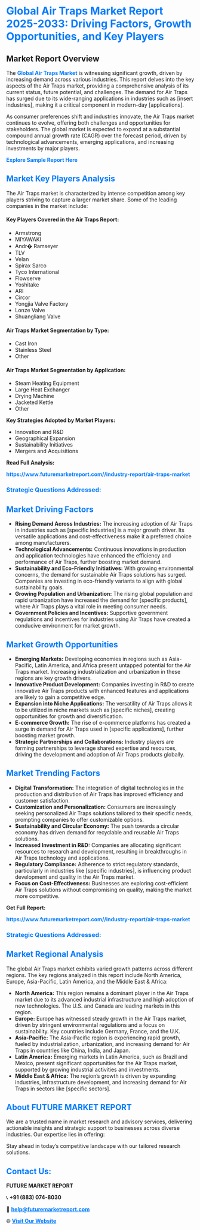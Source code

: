 <h1 style="color: #007BFF;">Global Air Traps Market Report 2025-2033: Driving Factors, Growth Opportunities, and Key Players</h1>

<section id="overview">
<h2>Market Report Overview</h2>
<p>The <a href="https://www.futuremarketreport.com//industry-report/air-traps-market" style="color: #007BFF; text-decoration: none;"><strong>Global Air Traps Market</strong></a> is witnessing significant growth, driven by increasing demand across various industries. This report delves into the key aspects of the Air Traps market, providing a comprehensive analysis of its current status, future potential, and challenges. The demand for Air Traps has surged due to its wide-ranging applications in industries such as [insert industries], making it a critical component in modern-day [applications].</p>
<p>As consumer preferences shift and industries innovate, the Air Traps market continues to evolve, offering both challenges and opportunities for stakeholders. The global market is expected to expand at a substantial compound annual growth rate (CAGR) over the forecast period, driven by technological advancements, emerging applications, and increasing investments by major players.</p>
</section>

<section id="overview">
<p><a href="https://www.futuremarketreport.com//request-sample/reportId=91742" style="color: #007BFF; text-decoration: none;"><strong>Explore Sample Report Here</strong></a></p>
</section>

<section id="key-players">
<h2 style="color: #007BFF;">Market Key Players Analysis</h2>
<p>The Air Traps market is characterized by intense competition among key players striving to capture a larger market share. Some of the leading companies in the market include:</p>
<h4>Key Players Covered in the Air Traps Report:</h4>
<ul><li>Armstrong</li><li>MIYAWAKI</li><li>Andr� Ramseyer</li><li>TLV</li><li>Velan</li><li>Spirax Sarco</li><li>Tyco International</li><li>Flowserve</li><li>Yoshitake</li><li>ARI</li><li>Circor</li><li>Yongjia Valve Factory</li><li>Lonze Valve</li><li>Shuangliang Valve</li></ul>
<h4>Air Traps Market Segmentation by Type:</h4>
<ul><li>Cast Iron</li><li>Stainless Steel</li><li>Other</li></ul>

<h4>Air Traps Market Segmentation by Application:</h4>
<ul><li>Steam Heating Equipment</li><li>Large Heat Exchanger</li><li>Drying Machine</li><li>Jacketed Kettle</li><li>Other</li></ul>
<p><strong>Key Strategies Adopted by Market Players:</strong></p>
<ul>
<li>Innovation and R&D</li>
<li>Geographical Expansion</li>
<li>Sustainability Initiatives</li>
<li>Mergers and Acquisitions</li>
</ul>
</section>

<section>
<p><strong>Read Full Analysis: </strong></p><a href="https://www.futuremarketreport.com//industry-report/air-traps-market" style="color: #007BFF; text-decoration: none;"><strong>https://www.futuremarketreport.com//industry-report/air-traps-market</strong></a>
<h3 style="color: #007BFF;">Strategic Questions Addressed:</h3>
</section>

<section id="driving-factors">
<h2 style="color: #007BFF;">Market Driving Factors</h2>
<ul>
<li><strong>Rising Demand Across Industries:</strong> The increasing adoption of Air Traps in industries such as [specific industries] is a major growth driver. Its versatile applications and cost-effectiveness make it a preferred choice among manufacturers.</li>
<li><strong>Technological Advancements:</strong> Continuous innovations in production and application technologies have enhanced the efficiency and performance of Air Traps, further boosting market demand.</li>
<li><strong>Sustainability and Eco-Friendly Initiatives:</strong> With growing environmental concerns, the demand for sustainable Air Traps solutions has surged. Companies are investing in eco-friendly variants to align with global sustainability goals.</li>
<li><strong>Growing Population and Urbanization:</strong> The rising global population and rapid urbanization have increased the demand for [specific products], where Air Traps plays a vital role in meeting consumer needs.</li>
<li><strong>Government Policies and Incentives:</strong> Supportive government regulations and incentives for industries using Air Traps have created a conducive environment for market growth.</li>
</ul>
</section>

<section id="growth-opportunities">
<h2 style="color: #007BFF;">Market Growth Opportunities</h2>
<ul>
<li><strong>Emerging Markets:</strong> Developing economies in regions such as Asia-Pacific, Latin America, and Africa present untapped potential for the Air Traps market. Increasing industrialization and urbanization in these regions are key growth drivers.</li>
<li><strong>Innovative Product Development:</strong> Companies investing in R&D to create innovative Air Traps products with enhanced features and applications are likely to gain a competitive edge.</li>
<li><strong>Expansion into Niche Applications:</strong> The versatility of Air Traps allows it to be utilized in niche markets such as [specific niches], creating opportunities for growth and diversification.</li>
<li><strong>E-commerce Growth:</strong> The rise of e-commerce platforms has created a surge in demand for Air Traps used in [specific applications], further boosting market growth.</li>
<li><strong>Strategic Partnerships and Collaborations:</strong> Industry players are forming partnerships to leverage shared expertise and resources, driving the development and adoption of Air Traps products globally.</li>
</ul>
</section>

<section id="trending-factors">
<h2 style="color: #007BFF;">Market Trending Factors</h2>
<ul>
<li><strong>Digital Transformation:</strong> The integration of digital technologies in the production and distribution of Air Traps has improved efficiency and customer satisfaction.</li>
<li><strong>Customization and Personalization:</strong> Consumers are increasingly seeking personalized Air Traps solutions tailored to their specific needs, prompting companies to offer customizable options.</li>
<li><strong>Sustainability and Circular Economy:</strong> The push towards a circular economy has driven demand for recyclable and reusable Air Traps solutions.</li>
<li><strong>Increased Investment in R&D:</strong> Companies are allocating significant resources to research and development, resulting in breakthroughs in Air Traps technology and applications.</li>
<li><strong>Regulatory Compliance:</strong> Adherence to strict regulatory standards, particularly in industries like [specific industries], is influencing product development and quality in the Air Traps market.</li>
<li><strong>Focus on Cost-Effectiveness:</strong> Businesses are exploring cost-efficient Air Traps solutions without compromising on quality, making the market more competitive.</li>
</ul>
</section>

<section>
<p><strong>Get Full Report: </strong></p><a href="https://www.futuremarketreport.com//industry-report/air-traps-market" style="color: #007BFF; text-decoration: none;"><strong>https://www.futuremarketreport.com//industry-report/air-traps-market</strong></a>
<h3 style="color: #007BFF;">Strategic Questions Addressed:</h3>
</section>


<section id="regional-analysis">
<h2 style="color: #007BFF;">Market Regional Analysis</h2>
<p>The global Air Traps market exhibits varied growth patterns across different regions. The key regions analyzed in this report include North America, Europe, Asia-Pacific, Latin America, and the Middle East & Africa:</p>
<ul>
<li><strong>North America:</strong> This region remains a dominant player in the Air Traps market due to its advanced industrial infrastructure and high adoption of new technologies. The U.S. and Canada are leading markets in this region.</li>
<li><strong>Europe:</strong> Europe has witnessed steady growth in the Air Traps market, driven by stringent environmental regulations and a focus on sustainability. Key countries include Germany, France, and the U.K.</li>
<li><strong>Asia-Pacific:</strong> The Asia-Pacific region is experiencing rapid growth, fueled by industrialization, urbanization, and increasing demand for Air Traps in countries like China, India, and Japan.</li>
<li><strong>Latin America:</strong> Emerging markets in Latin America, such as Brazil and Mexico, present significant opportunities for the Air Traps market, supported by growing industrial activities and investments.</li>
<li><strong>Middle East & Africa:</strong> The region’s growth is driven by expanding industries, infrastructure development, and increasing demand for Air Traps in sectors like [specific sectors].</li>
</ul>
</section>

<footer>
<h2 style="color: #007BFF;">About FUTURE MARKET REPORT</h2>
<p>We are a trusted name in market research and advisory services, delivering actionable insights and strategic support to businesses across diverse industries. Our expertise lies in offering:</p>

<p>Stay ahead in today’s competitive landscape with our tailored research solutions.</p>

<h2 style="color: #007BFF;">Contact Us:</h2>
<p><strong>FUTURE MARKET REPORT</strong></p>
<p>📞 <strong>+91 (883) 074-8030</strong></p>
<p>📧 <strong><a href="mailto:help@futuremarketreport.com" style="color: #007BFF;">help@futuremarketreport.com</a></strong></p>
<p>🌐 <strong><a href="https://www.futuremarketreport.com/" style="color: #007BFF;">Visit Our Website</a></strong></p>
</footer>